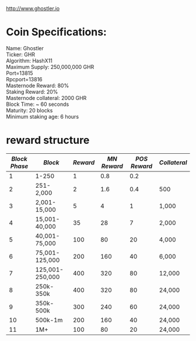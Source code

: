 

http://www.ghostler.io


# Coin Specifications:
Name: Ghostler</br>
Ticker: GHR</br>
Algorithm: HashX11</br>
Maximum Supply: 250,000,000 GHR</br>
Port=13815</br>
Rpcport=13816</br>
Masternode Reward: 80%</br>
Staking Reward: 20%</br>
Masternode collateral:  2000 GHR</br>
Block Time: ~ 60 seconds</br>
Maturity: 20 blocks</br>
Minimum staking age: 6 hours</br>

# reward structure
|***Block Phase*** |***Block***         | ***Reward*** | ***MN Reward*** | ***POS Reward*** | ***Collateral*** |
|------------------|--------------------|--------------|-----------------|------------------|------------------|
| 1                | 1-250              | 1            | 0.8             | 0.2              |                  |           -    
| 2                | 251-2,000          | 2            | 1.6             | 0.4              | 500              |
| 3                | 2,001-15,000       | 5            | 4               | 1                | 1,000            |
| 4                | 15,001-40,000      | 35           | 28              | 7                | 2,000            |
| 5                | 40,001-75,000      | 100          | 80              | 20               | 4,000            |
| 6                | 75,001-125,000     | 200          | 160             | 40               | 6,000            |
| 7                | 125,001-250,000    | 400          | 320             | 80               | 12,000           |
| 8                | 250k-350k          | 400          | 320             | 80               | 24,000           |
| 9                | 350k-500k          | 300          | 240             | 60               | 24,000           |
| 10                | 500k-1m            | 200          | 160             | 40               | 24,000           |
| 11               | 1M+                | 100          | 80              | 20               | 24,000           |
 

